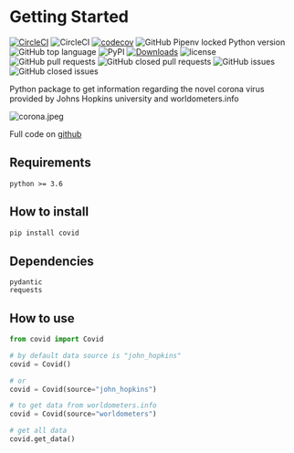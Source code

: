 # Getting Started

[![CircleCI](https://circleci.com/gh/nf1s/covid.svg?style=shield)](https://circleci.com/gh/ahmednafies/covid) ![CircleCI](https://img.shields.io/circleci/build/github/ahmednafies/covid/master) [![codecov](https://codecov.io/gh/ahmednafies/covid/branch/master/graph/badge.svg)](https://codecov.io/gh/ahmednafies/covid) ![GitHub Pipenv locked Python version](https://img.shields.io/github/pipenv/locked/python-version/ahmednafies/covid) ![GitHub top language](https://img.shields.io/github/languages/top/ahmednafies/covid) ![PyPI](https://img.shields.io/pypi/v/covid) [![Downloads](https://pepy.tech/badge/covid)](https://pepy.tech/project/covid) ![license](https://img.shields.io/badge/license-MIT-green)
![GitHub pull requests](https://img.shields.io/github/issues-pr/nf1s/covid) ![GitHub closed pull requests](https://img.shields.io/github/issues-pr-closed/ahmednafies/covid) ![GitHub issues](https://img.shields.io/github/issues/ahmednafies/covid) ![GitHub closed issues](https://img.shields.io/github/issues-closed/ahmednafies/covid)

Python package to get information regarding the novel corona virus provided
by Johns Hopkins university and worldometers.info

![corona.jpeg](img/corona.jpeg)

Full code on [github](https://github.com/nf1s/covid)

## Requirements

    python >= 3.6

## How to install

```bash
pip install covid
```

## Dependencies

    pydantic
    requests

## How to use

```python
from covid import Covid

# by default data source is "john_hopkins"
covid = Covid()

# or
covid = Covid(source="john_hopkins")

# to get data from worldometers.info
covid = Covid(source="worldometers")

# get all data
covid.get_data()
```

